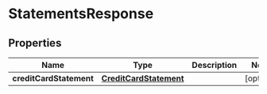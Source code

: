# StatementsResponse

## Properties
Name | Type | Description | Notes
------------ | ------------- | ------------- | -------------
**creditCardStatement** | [**CreditCardStatement**](CreditCardStatement.md) |  |  [optional]
